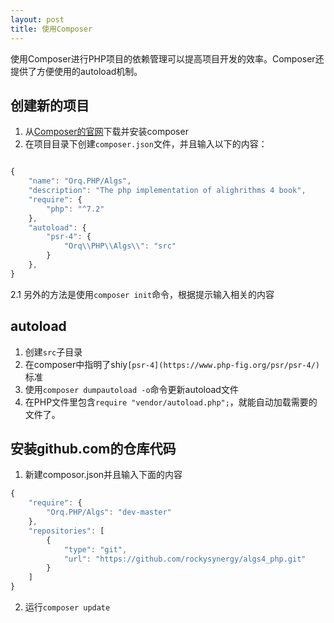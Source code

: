 ```yaml
---
layout: post
title: 使用Composer
---
```


使用Composer进行PHP项目的依赖管理可以提高项目开发的效率。Composer还提供了方便使用的autoload机制。

## 创建新的项目
1. 从[Composer的官网](https://getcomposer.org/download/)下载并安装composer
2. 在项目目录下创建`composer.json`文件，并且输入以下的内容：
```JavaScript

{
    "name": "Orq.PHP/Algs",
    "description": "The php implementation of alighrithms 4 book",
    "require": {
        "php": "^7.2"
    },
    "autoload": {
        "psr-4": {
            "Orq\\PHP\\Algs\\": "src"
        }
    },
}
````
2.1 另外的方法是使用`composer init`命令，根据提示输入相关的内容


## autoload
1. 创建`src`子目录
1. 在composer中指明了shiy`[psr-4](https://www.php-fig.org/psr/psr-4/)`标准
2. 使用`composer dumpautoload -o`命令更新autoload文件
3. 在PHP文件里包含`require "vendor/autoload.php";`，就能自动加载需要的文件了。

## 安装github.com的仓库代码
1. 新建composor.json并且输入下面的内容
```JavaScript
{
    "require": {
        "Orq.PHP/Algs": "dev-master"
    },
    "repositories": [
        {
            "type": "git",
            "url": "https://github.com/rockysynergy/algs4_php.git"
        }
    ]
}
```
2. 运行`composer update`